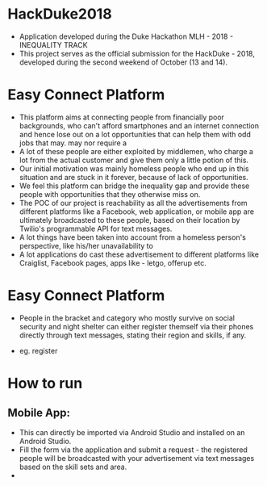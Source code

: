 # HackDuke2018
* Application developed during the Duke Hackathon MLH - 2018 - INEQUALITY TRACK
* This project serves as the official submission for the HackDuke - 2018, developed during the second weekend of October (13 and 14).

# Easy Connect Platform
* This platform aims at connecting people from financially poor backgrounds, who can't afford smartphones and an internet connection and hence lose out on a lot opportunities that can help them with odd jobs that may. may nor require a
* A lot of these people are either exploited by middlemen, who charge a lot from the actual customer and give them only a little potion of this.
* Our initial motivation was mainly homeless people who end up in this situation and are stuck in it forever, because of lack of opportunities.
* We feel this platform can bridge the inequality gap and provide these people with opportunities that they otherwise miss on.
* The POC of our project is reachability as all the advertisements from different platforms like a Facebook, web application, or mobile app are ultimately broadcasted to these people, based on their location by Twilio's programmable API for text messages.
* A lot things have been taken into account from a homeless person's perspective, like his/her unavailability to
* A lot applications do cast these advertisement to different platforms like Craiglist, Facebook pages, apps like - letgo, offerup etc.

# Easy Connect Platform
* People in the bracket and category who mostly survive on social security and night shelter can either register themself via their phones directly through text messages, stating their region and skills, if any.

* eg. register <yourname> <zipcode> <area>

# How to run
## Mobile App:
* This can directly be imported via Android Studio and installed on an Android Studio.
* Fill the form via the application and submit a request - the registered people will be broadcasted with your advertisement via text messages based on the skill sets and area.
* 
